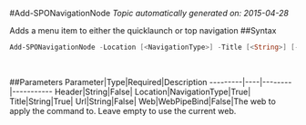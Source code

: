 #Add-SPONavigationNode
*Topic automatically generated on: 2015-04-28*

Adds a menu item to either the quicklaunch or top navigation
##Syntax
```powershell
Add-SPONavigationNode -Location [<NavigationType>] -Title [<String>] [-Url [<String>]] [-Header [<String>]] [-Web [<WebPipeBind>]]
```
&nbsp;

##Parameters
Parameter|Type|Required|Description
---------|----|--------|-----------
Header|String|False|
Location|NavigationType|True|
Title|String|True|
Url|String|False|
Web|WebPipeBind|False|The web to apply the command to. Leave empty to use the current web.
